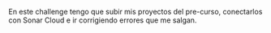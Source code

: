 En este challenge tengo que subir mis proyectos del pre-curso, conectarlos con Sonar Cloud e ir corrigiendo errores que me salgan.

